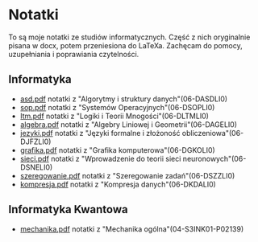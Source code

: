 # Notatki

To są moje notatki ze studiów informatycznych. Część z nich oryginalnie
pisana w docx, potem przeniesiona do LaTeXa.
Zachęcam do pomocy, uzupełniania i poprawiania czytelności.

## Informatyka

- [asd.pdf](asd/asd.pdf) notatki z "Algorytmy i struktury danych"(06-DASDLI0)
- [sop.pdf](systemy-operacyjne/sop.pdf) notatki z "Systemów Operacyjnych"(06-DSOPLI0)
- [ltm.pdf](ltm/ltm.pdf) notatki z "Logiki i Teorii Mnogości"(06-DLTMLI0)
- [algebra.pdf](algebra/algebra.pdf) notatki z "Algebry Liniowej i Geometrii"(06-DAGELI0)
- [jezyki.pdf](jezyki-formalne/jezyki.pdf) notatki z "Języki formalne i złożoność obliczeniowa"(06-DJFZLI0)
- [grafika.pdf](grafika/grafika.pdf) notatki z "Grafika komputerowa"(06-DGKOLI0)
- [sieci.pdf](sieci-neuronowe/sieci.pdf) notatki z "Wprowadzenie do teorii sieci neuronowych"(06-DSNELI0)
- [szeregowanie.pdf](szeregowanie/szeregowanie.pdf) notatki z "Szeregowanie zadań"(06-DSZZLI0)
- [kompresja.pdf](kompresja/kompresja.pdf) notatki z "Kompresja danych"(06-DKDALI0)

## Informatyka Kwantowa

- [mechanika.pdf](mechanika/mechanika.pdf) notatki z "Mechanika ogólna"(04-S3INK01-P02139)
